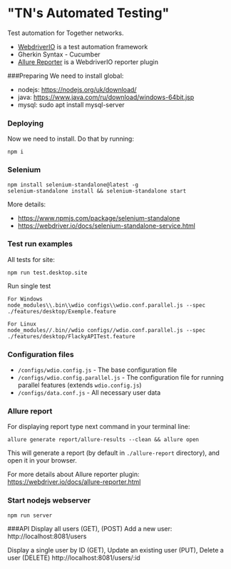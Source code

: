 # "TN's Automated Testing"

Test automation for Together networks.

* [WebdriverIO](https://webdriver.io) is a test automation framework
* Gherkin Syntax - Cucumber
* [Allure Reporter](https://docs.qameta.io/allure/) is a WebdriverIO reporter plugin

###Preparing
We need to install global:
* nodejs: https://nodejs.org/uk/download/
* java: https://www.java.com/ru/download/windows-64bit.jsp
* mysql: sudo apt install mysql-server


### Deploying 

Now we need to install. Do that by running:

```
npm i
```

### Selenium

```
npm install selenium-standalone@latest -g
selenium-standalone install && selenium-standalone start
```

More details:
* https://www.npmjs.com/package/selenium-standalone
* https://webdriver.io/docs/selenium-standalone-service.html

### Test run examples

All tests for site:

```
npm run test.desktop.site
``` 

Run single test
```
For Windows
node_modules\\.bin\\wdio configs\\wdio.conf.parallel.js --spec ./features/desktop/Exemple.feature
```
```
For Linux
node_modules//.bin//wdio configs//wdio.conf.parallel.js --spec ./features/desktop/FlackyAPITest.feature
```

### Configuration files

* `/configs/wdio.config.js` - The base configuration file
* `/configs/wdio.config.parallel.js` - The configuration file for running parallel features (extends `wdio.config.js`)
* `/configs/data.conf.js` - All necessary user data

### Allure report

For displaying report type next command in your terminal line:

```
allure generate report/allure-results --clean && allure open
```

This will generate a report (by default in `./allure-report` directory), and open it in your browser.

For more details about Allure reporter plugin: https://webdriver.io/docs/allure-reporter.html

### Start nodejs webserver

```
npm run server

```
###API
Display all users (GET), (POST) Add a new user: 
http://localhost:8081/users

Display a single user by ID (GET), Update an existing user (PUT), Delete a user (DELETE)
http://localhost:8081/users/:id


